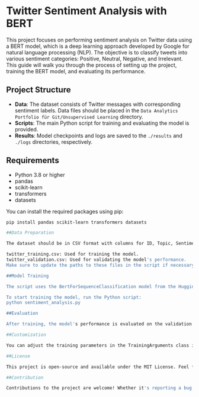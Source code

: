 # Twitter Sentiment Analysis with BERT

This project focuses on performing sentiment analysis on Twitter data using a BERT model, which is a deep learning approach developed by Google for natural language processing (NLP). The objective is to classify tweets into various sentiment categories: Positive, Neutral, Negative, and Irrelevant. This guide will walk you through the process of setting up the project, training the BERT model, and evaluating its performance.

## Project Structure

- **Data**: The dataset consists of Twitter messages with corresponding sentiment labels. Data files should be placed in the `Data Analytics Portfolio für Git/Unsupervised Learning` directory.
- **Scripts**: The main Python script for training and evaluating the model is provided.
- **Results**: Model checkpoints and logs are saved to the `./results` and `./logs` directories, respectively.

## Requirements

- Python 3.8 or higher
- pandas
- scikit-learn
- transformers
- datasets

You can install the required packages using pip:

```bash
pip install pandas scikit-learn transformers datasets

##Data Preparation

The dataset should be in CSV format with columns for ID, Topic, Sentiment, and Text. The script expects two files:

twitter_training.csv: Used for training the model.
twitter_validation.csv: Used for validating the model's performance.
Make sure to update the paths to these files in the script if necessary.

##Model Training

The script uses the BertForSequenceClassification model from the Hugging Face transformers library, pre-trained on the bert-base-uncased model. The training process includes tokenizing the tweets, encoding the sentiments, and fine-tuning the BERT model for classification.

To start training the model, run the Python script:
python sentiment_analysis.py

##Evaluation

After training, the model's performance is evaluated on the validation dataset using accuracy and a classification report, which includes precision, recall, and F1-score for each sentiment category.

##Customization

You can adjust the training parameters in the TrainingArguments class instance to experiment with different configurations, such as the number of epochs, batch size, and learning rate.

##License

This project is open-source and available under the MIT License. Feel free to use, modify, and distribute the code as you see fit.

##Contribution

Contributions to the project are welcome! Whether it's reporting a bug, discussing improvements, or submitting a pull request, all contributions are appreciated.
